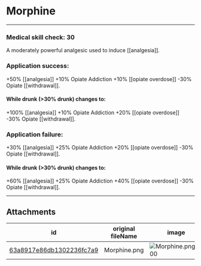# Morphine

 

---

### Medical skill check: 30

A moderately powerful analgesic used to induce [[analgesia]].

### Application success:
+50% [[analgesia]]
+10% Opiate Addiction
+10% [[opiate overdose]]
-30% Opiate [[withdrawal]].

#### While drunk (>30% drunk) changes to:
+100% [[analgesia]]
+10% Opiate Addiction
+20% [[opiate overdose]]
-30% Opiate [[withdrawal]].

### Application failure:
+30% [[analgesia]]
+25% Opiate Addiction
+20% [[opiate overdose]]
-30% Opiate [[withdrawal]].

#### While drunk (>30% drunk) changes to:
+60% [[analgesia]]
+25% Opiate Addiction
+40% [[opiate overdose]]
-30% Opiate [[withdrawal]].

---

## Attachments

id | original fileName | image
---|---|---
[63a8917e86db1302236fc7a9](63a8917e86db1302236fc7a9.png) | Morphine.png | ![Morphine.png\|200](63a8917e86db1302236fc7a9.png)